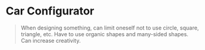 # Car Configurator

> When designing something, can limit oneself not to use circle, square, triangle, etc. Have to use organic shapes and many-sided shapes. Can increase creativity.
